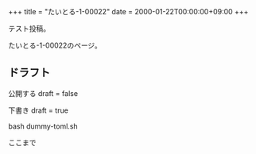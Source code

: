 +++
title = "たいとる-1-00022"
date = 2000-01-22T00:00:00+09:00
+++

テスト投稿。

たいとる-1-00022のページ。


## ドラフト

公開する
draft = false

下書き
draft = true

bash dummy-toml.sh

ここまで
